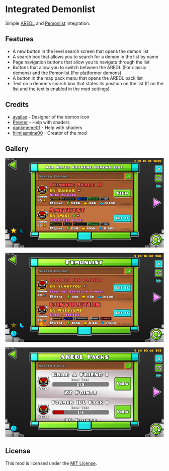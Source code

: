 # Integrated Demonlist
Simple [AREDL](https://aredl.net) and [Pemonlist](https://pemonlist.com) integration.

## Features
- A new button in the level search screen that opens the demon list
- A search box that allows you to search for a demon in the list by name
- Page navigation buttons that allow you to navigate through the list
- Buttons that allow you to switch between the AREDL (For classic demons) and the Pemonlist (For platformer demons)
- A button in the map pack menu that opens the AREDL pack list
- Text on a demon's search box that states its position on the list (If on the list and the text is enabled in the mod settings)

## Credits
- [availax](https://gdbrowser.com/u/1621348) - Designer of the demon icon
- [Prevter](https://gdbrowser.com/u/7696536) - Help with shaders
- [dankmeme01](https://gdbrowser.com/u/9735891) - Help with shaders
- [hiimjasmine00](https://gdbrowser.com/u/7466002) - Creator of the mod

## Gallery
![AREDL](https://raw.githubusercontent.com/hiimjasmine00/IntegratedDemonlist/refs/heads/master/resources/aredl.png)

![Pemonlist](https://raw.githubusercontent.com/hiimjasmine00/IntegratedDemonlist/refs/heads/master/resources/pemonlist.png)

![AREDL Packs](https://raw.githubusercontent.com/hiimjasmine00/IntegratedDemonlist/refs/heads/master/resources/aredl-packs.png)

## License
This mod is licensed under the [MIT License](https://github.com/hiimjasmine00/IntegratedDemonlist/blob/master/LICENSE).
